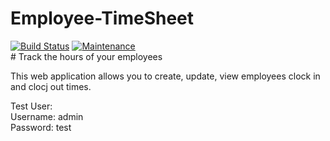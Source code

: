 # Employee-TimeSheet
[![Build Status](https://travis-ci.org/joshk326/Employee-TimeSheet.svg?branch=master)](https://travis-ci.org/joshk326/Employee-TimeSheet) [![Maintenance](https://img.shields.io/badge/Maintained%3F-yes-green.svg)](https://github.com/joshk326/Employee-TimeSheet/)
<br># Track the hours of your employees

This web application allows you to create, update, view employees clock in and clocj out times.

Test User:
         <br> Username: admin
          <br> Password: test

